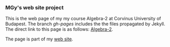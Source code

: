 ### MGy's web site project

This is the web page of my my course Algebra-2 at Corvinus University of Budapest.
The branch *gh-pages* includes the the files propagated by Jekyll. 
The direct link to this page is as follows:
[Algebra-2](https://magyarkuti.github.io/algebra-2).

The page is part of my [web site](https://magyarkuti.github.io).
